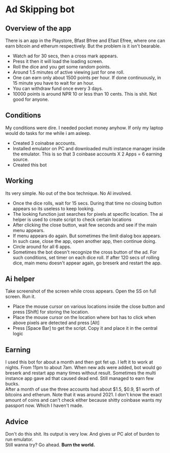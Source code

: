 # Ad Skipping bot
## Overview of the app
There is an app in the Playstore, Bfast Bfree and Efast Efree, where one can earn bitcoin and etherum respectively. But the problem is it isn't bearable. 
 - Watch ad for 30 secs, then a cross mark appears. 
 - Press it then it will load the loading screen. 
 - Roll the dice and you get some random points. 
 - Around 1.5 minutes of active viewing just for one roll. 
 - One can earn only about 1500 points per hour. If done continuously, in 15 minute you have to wait for an hour.
 - You can withdraw fund once every 3 days. 
 - 10000 points is around NPR 10 or less than 10 cents. 
  This is shit. Not good for anyone.<br>
## Conditions
My conditions were dire. I needed pocket money anyhow. If only my laptop would do tasks for me while i am asleep.
- Created 3 coinabse accounts.
- Installed emulator on PC and downloaded multi instance manager inside the emulator. This is so that 3 coinbase accounts X 2 Apps = 6 earning source.
- Created this bot

## Working
Its very simple. No out of the box technique. No AI involved.
- Once the dice rolls, wait for 15 secs. During that time no closing button appears so its useless to keep looking.
- The looking function just searches for pixels at specific location. The ai helper is used to create script to check certain locations
- After clicking the close button, wait few seconds and see if the main menu appears. 
- If menu appears do again. But sometimes the limit dialog box appears. In such case, close the app, open another app, then continue doing.
- Circle around for all 6 apps.
- Sometimes the bot doesn't recognize the cross button of the ad. For such conditions, set timer on each dice roll. If after 120 secs of rolling dice, main menu doesn't appear again, go breserk and restart the app.

## Ai helper
Take screenshot of the screen while cross appears. Open the SS on full screen. Run it.
- Place the mouse cursor on various locations inside the close button and press [Shift] for storing the location.
- Place the mouse cursor on the location where bot has to click when above pixels are detected and press [Alt]
- Press [Space Bar] to get the script. Copy it and place it in the central logic

## Earning
I used this bot for about a month and then got fet up. I left it to work at nights. From 11pm to about 7am. When new ads were added, bot would go breserk and restart app many times without result. Sometimes the multi instance app gave ad that caused dead end. Still managed to earn few bucks.  
After a month of use the three accounts had about $1.5, $0.9, $1 worth of bitcoins and etherum. Note that it was around 2021. I don't know the exact amount of coins and can't check either because shitty coinbase wants my passport now. Which I haven't made.

## Advice
Don't do this shit. Its output is very low. And gives ur PC alot of burden to run emulator.  
Still wanna try? Go ahead. **Burn the world.**

